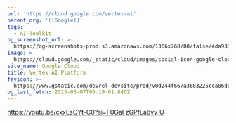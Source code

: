 ```yaml
---
url: 'https://cloud.google.com/vertex-ai'
parent_org: '[[Google]]'
tags:
  - AI-Toolkit
og_screenshot_url: >-
  https://og-screenshots-prod.s3.amazonaws.com/1366x768/80/false/4da933ce6395c6c85630fc7328079974e5476e31f28fbd4bc43681db8f29ea9b.jpeg
image: >-
  https://cloud.google.com/_static/cloud/images/social-icon-google-cloud-1200-630.png
site_name: Google Cloud
title: Vertex AI Platform
favicon: >-
  https://www.gstatic.com/devrel-devsite/prod/v0d244f667a3683225cca86d0ecf9b9b81b1e734e55a030bdcd3f3094b835c987/cloud/images/favicons/onecloud/favicon.ico
og_last_fetch: 2025-03-07T05:19:01.840Z
---
```


https://youtu.be/cxxEsCYt-C0?si=F0GaFzGPfLa6vy_U
